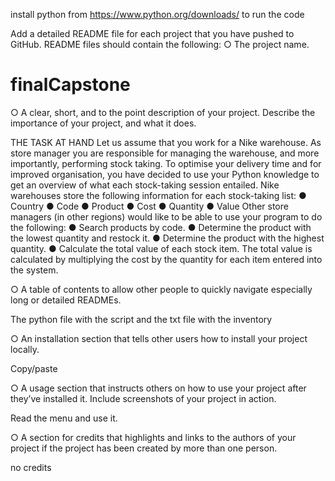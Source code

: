 install python from https://www.python.org/downloads/ to run the code

Add a detailed README file for each project that you have pushed to GitHub. README files should contain the following:
○ The project name.

# finalCapstone


○ A clear, short, and to the point description of your project. Describe the importance of your project, and what it does.

THE TASK AT HAND
Let us assume that you work for a Nike warehouse. As store manager you are responsible for managing the warehouse, and more importantly, performing stock taking. To optimise your delivery time and for improved organisation, you have decided to use your Python knowledge to get an overview of what each stock-taking session entailed.
Nike warehouses store the following information for each stock-taking list: 
● Country
● Code
● Product 
● Cost
● Quantity 
● Value
Other store managers (in other regions) would like to be able to use your program to do the following:
● Search products by code.
● Determine the product with the lowest quantity and restock it.
● Determine the product with the highest quantity.
● Calculate the total value of each stock item. The total value is calculated by
multiplying the cost by the quantity for each item entered into the system.

○ A table of contents to allow other people to quickly navigate especially long or detailed READMEs.

The python file with the script and the txt file with the inventory

○ An installation section that tells other users how to install your project locally.

Copy/paste

○ A usage section that instructs others on how to use your project after they’ve installed it. Include screenshots of your project in action.

Read the menu and use it.

○ A section for credits that highlights and links to the authors of your project if the project has been created by more than one person.

no credits
